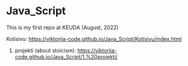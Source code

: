 # Java_Script

This is my first repo at KEUDA (August, 2022)

Kotisivu: https://viktoriia-code.github.io/Java_Script/Kotisivu/index.html
1. projekti (about stoicism): https://viktoriia-code.github.io/Java_Script/1.%20projekti/
